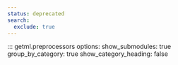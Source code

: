 ```yaml
---
status: deprecated
search:
  exclude: true
---
```


::: getml.preprocessors
    options:
      show_submodules: true
      group_by_category: true
      show_category_heading: false